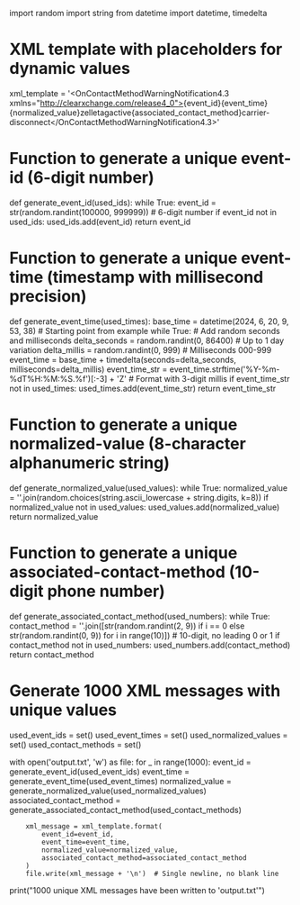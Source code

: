import random
import string
from datetime import datetime, timedelta

# XML template with placeholders for dynamic values
xml_template = '<?xml version="1.0" encoding="UTF-8"?><OnContactMethodWarningNotification4.3 xmlns="http://clearxchange.com/release4_0"><event-id>{event_id}</event-id><event-time>{event_time}</event-time><token><normalized-value>{normalized_value}</normalized-value><type>zelletag</type><status>active</status></token><associated-contact-method>{associated_contact_method}</associated-contact-method><warning-reason>carrier-disconnect</warning-reason></OnContactMethodWarningNotification4.3>'

# Function to generate a unique event-id (6-digit number)
def generate_event_id(used_ids):
    while True:
        event_id = str(random.randint(100000, 999999))  # 6-digit number
        if event_id not in used_ids:
            used_ids.add(event_id)
            return event_id

# Function to generate a unique event-time (timestamp with millisecond precision)
def generate_event_time(used_times):
    base_time = datetime(2024, 6, 20, 9, 53, 38)  # Starting point from example
    while True:
        # Add random seconds and milliseconds
        delta_seconds = random.randint(0, 86400)  # Up to 1 day variation
        delta_millis = random.randint(0, 999)     # Milliseconds 000-999
        event_time = base_time + timedelta(seconds=delta_seconds, milliseconds=delta_millis)
        event_time_str = event_time.strftime('%Y-%m-%dT%H:%M:%S.%f')[:-3] + 'Z'  # Format with 3-digit millis
        if event_time_str not in used_times:
            used_times.add(event_time_str)
            return event_time_str

# Function to generate a unique normalized-value (8-character alphanumeric string)
def generate_normalized_value(used_values):
    while True:
        normalized_value = ''.join(random.choices(string.ascii_lowercase + string.digits, k=8))
        if normalized_value not in used_values:
            used_values.add(normalized_value)
            return normalized_value

# Function to generate a unique associated-contact-method (10-digit phone number)
def generate_associated_contact_method(used_numbers):
    while True:
        contact_method = ''.join([str(random.randint(2, 9)) if i == 0 else str(random.randint(0, 9)) for i in range(10)])  # 10-digit, no leading 0 or 1
        if contact_method not in used_numbers:
            used_numbers.add(contact_method)
            return contact_method

# Generate 1000 XML messages with unique values
used_event_ids = set()
used_event_times = set()
used_normalized_values = set()
used_contact_methods = set()

with open('output.txt', 'w') as file:
    for _ in range(1000):
        event_id = generate_event_id(used_event_ids)
        event_time = generate_event_time(used_event_times)
        normalized_value = generate_normalized_value(used_normalized_values)
        associated_contact_method = generate_associated_contact_method(used_contact_methods)
        
        xml_message = xml_template.format(
            event_id=event_id,
            event_time=event_time,
            normalized_value=normalized_value,
            associated_contact_method=associated_contact_method
        )
        file.write(xml_message + '\n')  # Single newline, no blank line

print("1000 unique XML messages have been written to 'output.txt'")
